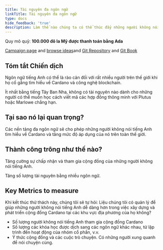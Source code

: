 ```yaml
---
title: Tài nguyên đa ngôn ngữ
linkTitle: Tài nguyên đa ngôn ngữ
type: docs
hide_feedback: 'true'
description: Làm thế nào chúng ta có thể thúc đẩy những người không nói tiếng Anh học hỏi và phát triển hệ sinh thái Cardano trong 3-6 tháng tới?
---
```


Quy mô quỹ: **100.000 đô la Mỹ được thanh toán bằng Ada**

[Campaign page](https://cardano.ideascale.com/a/campaign-home/26252) and [browse ideas](https://cardano.ideascale.com/a/ideas/top/campaign-filter/byids/campaigns/26252/stage/unspecified)and [Git Repository](https://github.com/Catalyst-Challenges/F7-Multilingual-resources) and [Git Book](https://quality-assurance-dao.gitbook.io/catalyst-fund-7-challenges/fund-7/multilingual-resources)

## Tóm tắt Chiến dịch

Ngôn ngữ tiếng Anh có thể là rào cản đối với rất nhiều người trên thế giới khi họ cố gắng tìm hiểu về Cardano và công nghệ blockchain.

Ít nhất bằng tiếng Tây Ban Nha, không có tài nguyên nào dành cho những người có thể muốn học cách viết mã các hợp đồng thông minh với Plutus hoặc Marlowe chẳng hạn.

## Tại sao nó lại quan trọng?

Các nền tảng đa ngôn ngữ sẽ cho phép những người không nói tiếng Anh tìm hiểu về Cardano và tăng mức độ áp dụng của nó trên toàn thế giới.

## Thành công trông như thế nào?

Tăng cường sự chấp nhận và tham gia cộng đồng của những người không nói tiếng Anh.

Tăng số lượng tài nguyên bằng nhiều ngôn ngữ.

## Key Metrics to measure

Khi kết thúc thử thách này, chúng tôi sẽ tự hỏi: Liệu chúng tôi có quản lý để giúp những người không nói tiếng Anh dễ dàng hơn trong việc xây dựng và phát triển cộng đồng Cardano tại các khu vực địa phương của họ không?

- Số lượng người không nói tiếng Anh tham gia cộng đồng Cardano
- Số lượng các khóa học được dịch sang các ngôn ngữ khác nhau, từ lập trình đến hoạt động của nhóm cổ phần, v.v.
- Ý thức cộng đồng và các cuộc trò chuyện. Có những người xung quanh để nói chuyện cùng.
